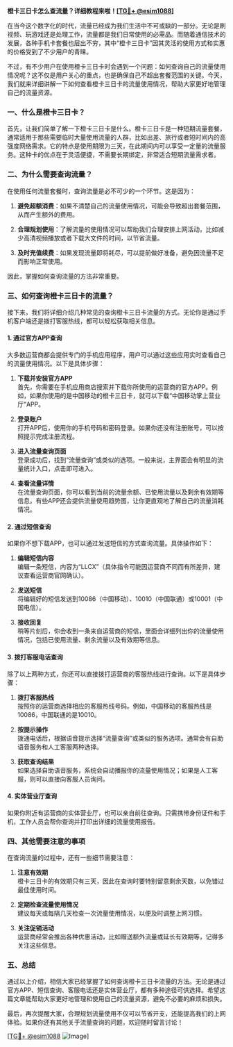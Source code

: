 **橙卡三日卡怎么查流量？详细教程来啦！[[TG💪+ @esim1088](https://t.me/s/esim1088)]**

在当今这个数字化的时代，流量已经成为我们生活中不可或缺的一部分。无论是刷视频、玩游戏还是处理工作，流量都是我们日常使用的必需品。而随着通信技术的发展，各种手机卡套餐也层出不穷，其中“橙卡三日卡”因其灵活的使用方式和实惠的价格受到了不少用户的青睐。

不过，有不少用户在使用橙卡三日卡时会遇到一个问题：如何查询自己的流量使用情况呢？这不仅是用户关心的重点，也是确保自己不超出套餐范围的关键。今天，我们就来详细讲解一下如何查看橙卡三日卡的流量使用情况，帮助大家更好地管理自己的流量资源。

### **一、什么是橙卡三日卡？**

首先，让我们简单了解一下橙卡三日卡是什么。橙卡三日卡是一种短期流量套餐，通常适用于那些需要临时大量使用流量的人群，比如出差、旅行或者短时间内的高强度网络需求。它的特点是使用期限为三天，在此期间内可以享受一定量的流量服务。这种卡的优点在于灵活便捷，不需要长期绑定，非常适合短期流量需求者。

### **二、为什么需要查询流量？**

在使用任何流量套餐时，查询流量是必不可少的一个环节。这是因为：

1. **避免超额消费**：如果不清楚自己的流量使用情况，可能会导致超出套餐范围，从而产生额外的费用。
   
2. **合理规划使用**：了解流量的使用情况可以帮助我们合理安排上网活动，比如减少高清视频播放或者下载大文件的时间，以节省流量。

3. **及时充值续费**：如果发现流量即将耗尽，可以提前做好准备，避免因流量不足而影响正常使用。

因此，掌握如何查询流量的方法非常重要。

### **三、如何查询橙卡三日卡的流量？**

接下来，我们将详细介绍几种常见的查询橙卡三日卡流量的方式。无论你是通过手机客户端还是拨打客服热线，都可以轻松获取相关信息。

#### **1. 通过官方APP查询**

大多数运营商都会提供专门的手机应用程序，用户可以通过这些应用实时查看自己的流量使用情况。以下是具体步骤：

1. **下载并安装官方APP**  
   首先，你需要在手机应用商店搜索并下载你所使用的运营商的官方APP。例如，如果你使用的是中国移动的橙卡三日卡，就可以下载“中国移动掌上营业厅”APP。

2. **登录账户**  
   打开APP后，使用你的手机号码和密码登录。如果你还没有注册账号，可以按照提示完成注册流程。

3. **进入流量查询页面**  
   登录成功后，找到“流量查询”或类似的选项。一般来说，主界面会有明显的流量统计入口，点击即可进入。

4. **查看流量详情**  
   在流量查询页面，你可以看到当前的流量余额、已使用流量以及剩余有效期等信息。有些APP还会提供流量使用趋势图，让你更直观地了解自己的流量消耗情况。

#### **2. 通过短信查询**

如果你不想下载APP，也可以通过发送短信的方式查询流量。具体操作如下：

1. **编辑短信内容**  
   编辑一条短信，内容为“LLCX”（具体指令可能因运营商不同而有所差异，建议查看运营商官网确认）。

2. **发送短信**  
   将编辑好的短信发送到10086（中国移动）、10010（中国联通）或10001（中国电信）。

3. **接收回复**  
   稍等片刻后，你会收到一条来自运营商的短信，里面会详细列出你的流量使用情况，包括已使用流量、剩余流量以及有效期等信息。

#### **3. 拨打客服电话查询**

除了以上两种方式，你还可以直接拨打运营商的客服热线进行查询。以下是具体步骤：

1. **拨打客服热线**  
   按照你的运营商选择相应的客服热线号码。例如，中国移动的客服热线是10086，中国联通的是10010。

2. **按提示操作**  
   拨通电话后，根据语音提示选择“流量查询”或类似的服务选项。通常会有自助语音服务和人工客服两种选择。

3. **获取查询结果**  
   如果选择自助语音服务，系统会自动播报你的流量使用情况；如果是人工客服，则可以直接向客服人员询问。

#### **4. 实体营业厅查询**

如果你附近有运营商的实体营业厅，也可以亲自前往查询。只需携带身份证件和手机，工作人员会帮你查询并打印出详细的流量使用报告。

### **四、其他需要注意的事项**

在查询流量的过程中，还有一些细节需要注意：

1. **注意有效期**  
   橙卡三日卡的有效期只有三天，因此在查询时要特别留意剩余天数，以免错过最佳使用时间。

2. **定期检查流量使用情况**  
   建议每天或每隔几天检查一次流量使用情况，以便及时调整上网习惯。

3. **关注促销活动**  
   运营商经常会推出各种优惠活动，比如赠送额外流量或延长有效期等，记得多关注这些信息。

### **五、总结**

通过以上介绍，相信大家已经掌握了如何查询橙卡三日卡流量的方法。无论是通过官方APP、短信查询、客服电话还是实体营业厅，都有多种途径可供选择。希望这篇文章能帮助大家更好地管理和使用自己的流量资源，避免不必要的麻烦和损失。

最后，再次提醒大家，合理规划流量使用不仅可以节省开支，还能提高我们的上网体验。如果你还有其他关于流量查询的问题，欢迎随时留言讨论！

[[TG💪+ @esim1088](https://t.me/s/esim1088) ![Image](https://i.postimg.cc/4NQfJmqS/Snipaste-2025-05-13-00-14-12.png)]